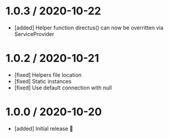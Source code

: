1.0.3 / 2020-10-22
==================

  * [added] Helper function directus() can now be overritten via ServiceProvider

1.0.2 / 2020-10-21
==================

  * [fixed] Helpers file location
  * [fixed] Static instances
  * [fixed] Use default connection with null

1.0.0 / 2020-10-20
==================

  * [added] Initial release 🎉